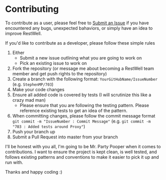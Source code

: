 # Contributing
To contribute as a user, please feel free to [Submit an Issue](https://github.com/StephenMP/RestWell/issues) if you have encountered any bugs, unexpected bahaviors, or simply have an idea to improve RestWell.

If you'd like to contribute as a developer, please follow these simple rules

1. Either
    * Submit a new issue outlining what you are going to work on
    * Pick an existing issue to work on
1. Fork the repository (or message me about becoming a RestWell team member and get push rights to the repository)
1. Create a branch with the following format: `YourGitHubName/IssueNumber` (e.g. `StephenMP/703`)
1. Make your code changes
1. Ensure all added code is covered by tests (I will scrutinize this like a crazy mad man)
    * Please ensure that you are following the testing pattern. Please reference existing tests to get an idea of the pattern.
1. When committing changes, please follow the commit message format `git commit -m "IssueNumber : Commit Message"` (e.g. `git commit -m "703 : Added tests around Proxy"`)
1. Push your branch up
1. Submit a Pull Request into master from your branch

I'll be honest with you all, I'm going to be Mr. Party Pooper when it comes to contributions. I want to ensure the project is kept clean, is well tested, and follows existing patterns and conventions to make it easier to pick it up and run with.

Thanks and happy coding :)
